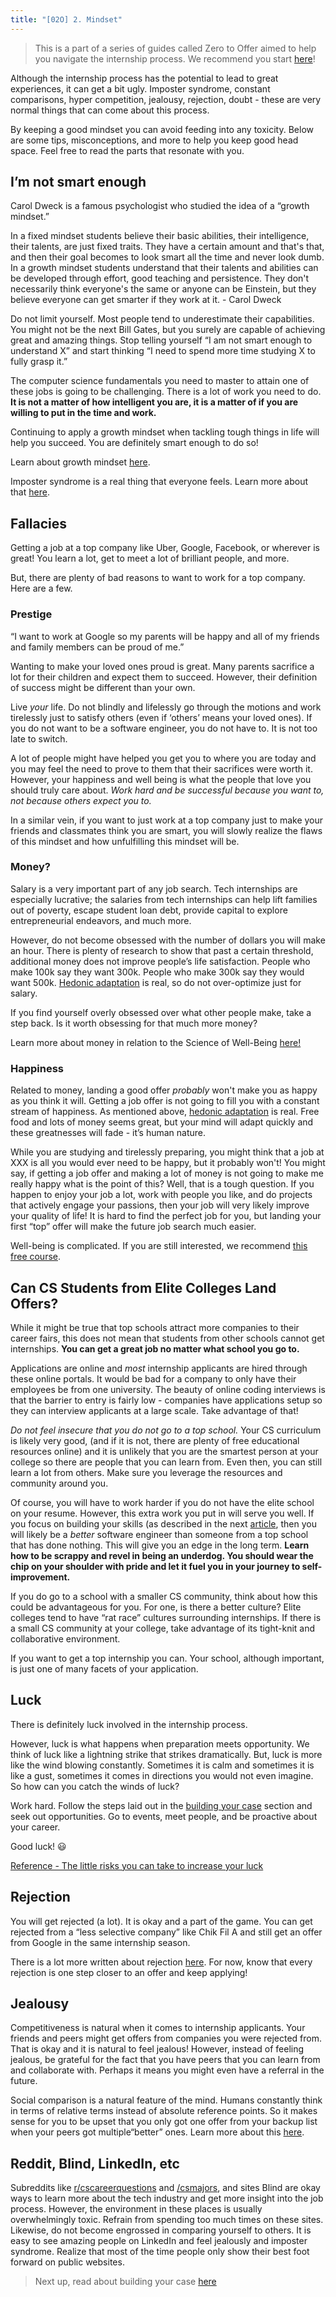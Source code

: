 ```yaml
---
title: "[02O] 2. Mindset"
---
```


> This is a part of a series of guides called Zero to Offer aimed to help you navigate the internship process. We recommend you start [here](/zero-to-offer/)!

Although the internship process has the potential to lead to great experiences, it can get a bit ugly. Imposter syndrome, constant comparisons, hyper competition, jealousy, rejection, doubt - these are very normal things that can come about this process.

By keeping a good mindset you can avoid feeding into any toxicity. Below are some tips, misconceptions, and more to help you keep good head space. Feel free to read the parts that resonate with you.

## I’m not smart enough

Carol Dweck is a famous psychologist who studied the idea of a “growth mindset.”

<div class="text-sm border p-3 mb-8">
In a fixed mindset students believe their basic abilities, their intelligence, their talents, are just fixed traits. They have a certain amount and that's that, and then their goal becomes to look smart all the time and never look dumb. In a growth mindset students understand that their talents and abilities can be developed through effort, good teaching and persistence. They don't necessarily think everyone's the same or anyone can be Einstein, but they believe everyone can get smarter if they work at it. - Carol Dweck
</div>

Do not limit yourself. Most people tend to underestimate their capabilities. You might not be the next Bill Gates, but you surely are capable of achieving great and amazing things. Stop telling yourself “I am not smart enough to understand X” and start thinking “I need to spend more time studying X to fully grasp it.”

The computer science fundamentals you need to master to attain one of these jobs is going to be challenging. There is a lot of work you need to do. **It is not a matter of how intelligent you are, it is a matter of if you are willing to put in the time and work.**

Continuing to apply a growth mindset when tackling tough things in life will help you succeed. You are definitely smart enough to do so!

Learn about growth mindset [here](https://www.youtube.com/watch?v=wh0OS4MrN3E).

Imposter syndrome is a real thing that everyone feels. Learn more about that [here](https://www.youtube.com/watch?v=eqhUHyVpAwE).

## Fallacies

Getting a job at a top company like Uber, Google, Facebook, or wherever is great! You learn a lot, get to meet a lot of brilliant people, and more.

But, there are plenty of bad reasons to want to work for a top company. Here are a few.

### Prestige

“I want to work at Google so my parents will be happy and all of my friends and family members can be proud of me.”

Wanting to make your loved ones proud is great. Many parents sacrifice a lot for their children and expect them to succeed. However, their definition of success might be different than your own.

Live _your_ life. Do not blindly and lifelessly go through the motions and work tirelessly just to satisfy others (even if ‘others’ means your loved ones). If you do not want to be a software engineer, you do not have to. It is not too late to switch.

A lot of people might have helped you get you to where you are today and you may feel the need to prove to them that their sacrifices were worth it. However, your happiness and well being is what the people that love you should truly care about. _Work hard and be successful because you want to, not because others expect you to._

In a similar vein, if you want to just work at a top company just to make your friends and classmates think you are smart, you will slowly realize the flaws of this mindset and how unfulfilling this mindset will be.

### Money?

Salary is a very important part of any job search. Tech internships are especially lucrative; the salaries from tech internships can help lift families out of poverty, escape student loan debt, provide capital to explore entrepreneurial endeavors, and much more.

However, do not become obsessed with the number of dollars you will make an hour. There is plenty of research to show that past a certain threshold, additional money does not improve people’s life satisfaction. People who make 100k say they want 300k. People who make 300k say they would want 500k. [Hedonic adaptation](https://en.wikipedia.org/wiki/Hedonic_treadmill) is real, so do not over-optimize just for salary.

If you find yourself overly obsessed over what other people make, take a step back. Is it worth obsessing for that much more money?

Learn more about money in relation to the Science of Well-Being [here!](https://www.coursera.org/learn/the-science-of-well-being/lecture/8bZvC/part-2-money)

### Happiness

Related to money, landing a good offer _probably_ won't make you as happy as you think it will. Getting a job offer is not going to fill you with a constant stream of happiness. As mentioned above, [hedonic adaptation](https://en.wikipedia.org/wiki/Hedonic_treadmill) is real. Free food and lots of money seems great, but your mind will adapt quickly and these greatnesses will fade - it’s human nature.

While you are studying and tirelessly preparing, you might think that a job at XXX is all you would ever need to be happy, but it probably won't! You might say, if getting a job offer and making a lot of money is not going to make me really happy what is the point of this? Well, that is a tough question. If you happen to enjoy your job a lot, work with people you like, and do projects that actively engage your passions, then your job will very likely improve your quality of life! It is hard to find the perfect job for you, but landing your first “top” offer will make the future job search much easier.

Well-being is complicated. If you are still interested, we recommend [this free course](https://www.coursera.org/learn/the-science-of-well-being/home/welcome).

## Can CS Students from Elite Colleges Land Offers?

While it might be true that top schools attract more companies to their career fairs, this does not mean that students from other schools cannot get internships. **You can get a great job no matter what school you go to.**

Applications are online and _most_ internship applicants are hired through these online portals. It would be bad for a company to only have their employees be from one university. The beauty of online coding interviews is that the barrier to entry is fairly low - companies have applications setup so they can interview applicants at a large scale. Take advantage of that!

_Do not feel insecure that you do not go to a top school._ Your CS curriculum is likely very good, (and if it is not, there are plenty of free educational resources online) and it is unlikely that you are the smartest person at your college so there are people that you can learn from. Even then, you can still learn a lot from others. Make sure you leverage the resources and community around you.

Of course, you will have to work harder if you do not have the elite school on your resume. However, this extra work you put in will serve you well. If you focus on building your skills (as described in the next [article](BUILD_YOUR_CASE), then you will likely be a _better_ software engineer than someone from a top school that has done nothing. This will give you an edge in the long term. **Learn how to be scrappy and revel in being an underdog. You should wear the chip on your shoulder with pride and let it fuel you in your journey to self-improvement.**

If you do go to a school with a smaller CS community, think about how this could be advantageous for you. For one, is there a better culture? Elite colleges tend to have “rat race” cultures surrounding internships. If there is a small CS community at your college, take advantage of its tight-knit and collaborative environment.

If you want to get a top internship you can. Your school, although important, is just one of many facets of your application.

## Luck

There is definitely luck involved in the internship process.

However, luck is what happens when preparation meets opportunity. We think of luck like a lightning strike that strikes dramatically. But, luck is more like the wind blowing constantly. Sometimes it is calm and sometimes it is like a gust, sometimes it comes in directions you would not even imagine. So how can you catch the winds of luck?

Work hard. Follow the steps laid out in the [building your case](/zero-to-offer/BUILDCASELINK) section and seek out opportunities. Go to events, meet people, and be proactive about your career.

Good luck! 😃

[Reference - The little risks you can take to increase your luck](https://www.youtube.com/watch?v=PX61e3sAj5k)

## Rejection

You will get rejected (a lot). It is okay and a part of the game. You can get rejected from a “less selective company” like Chik Fil A and still get an offer from Google in the same internship season.

There is a lot more written about rejection [here](zero-to-offer/post-interview#rejection). For now, know that every rejection is one step closer to an offer and keep applying!

## Jealousy

Competitiveness is natural when it comes to internship applicants. Your friends and peers might get offers from companies you were rejected from. That is okay and it is natural to feel jealous! However, instead of feeling jealous, be grateful for the fact that you have peers that you can learn from and collaborate with. Perhaps it means you might even have a referral in the future.

Social comparison is a natural feature of the mind. Humans constantly think in terms of relative terms instead of absolute reference points. So it makes sense for you to be upset that you only got one offer from your backup list when your peers got multiple“better” ones. Learn more about this [here](https://www.coursera.org/learn/the-science-of-well-being/lecture/mFn0u/annoying-feature-2).

## Reddit, Blind, LinkedIn, etc

Subreddits like [r/cscareerquestions](www.reddit.com/r/cscareerquestions) and [/csmajors](www.reddit.com/r/csmajors), and sites Blind are okay ways to learn more about the tech industry and get more insight into the job process. However, the environment in these places is usually overwhelmingly toxic. Refrain from spending too much times on these sites. Likewise, do not become engrossed in comparing yourself to others. It is easy to see amazing people on LinkedIn and feel jealously and imposter syndrome. Realize that most of the time people only show their best foot forward on public websites.

> Next up, read about building your case [here](/zero-to-offer/building-your-case)
